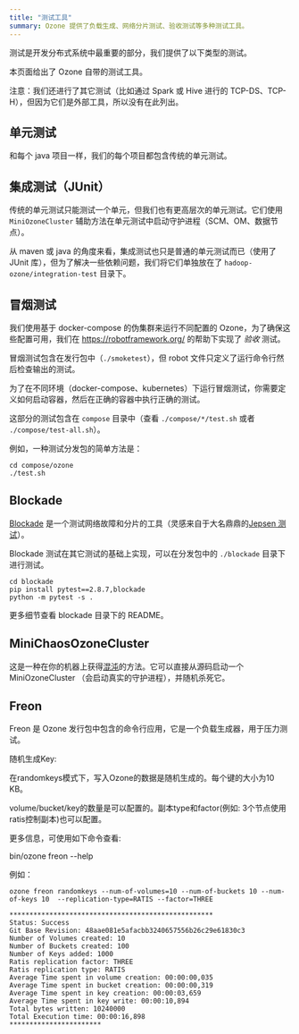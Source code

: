 ```yaml
---
title: "测试工具"
summary: Ozone 提供了负载生成、网络分片测试、验收测试等多种测试工具。
---
```

<!---
  Licensed to the Apache Software Foundation (ASF) under one or more
  contributor license agreements.  See the NOTICE file distributed with
  this work for additional information regarding copyright ownership.
  The ASF licenses this file to You under the Apache License, Version 2.0
  (the "License"); you may not use this file except in compliance with
  the License.  You may obtain a copy of the License at

      http://www.apache.org/licenses/LICENSE-2.0

  Unless required by applicable law or agreed to in writing, software
  distributed under the License is distributed on an "AS IS" BASIS,
  WITHOUT WARRANTIES OR CONDITIONS OF ANY KIND, either express or implied.
  See the License for the specific language governing permissions and
  limitations under the License.
-->

测试是开发分布式系统中最重要的部分，我们提供了以下类型的测试。

本页面给出了 Ozone 自带的测试工具。

注意：我们还进行了其它测试（比如通过 Spark 或 Hive 进行的 TCP-DS、TCP-H），但因为它们是外部工具，所以没有在此列出。

## 单元测试

和每个 java 项目一样，我们的每个项目都包含传统的单元测试。

## 集成测试（JUnit）

传统的单元测试只能测试一个单元，但我们也有更高层次的单元测试。它们使用 `MiniOzoneCluster` 辅助方法在单元测试中启动守护进程（SCM、OM、数据节点）。

从 maven 或 java 的角度来看，集成测试也只是普通的单元测试而已（使用了 JUnit 库），但为了解决一些依赖问题，我们将它们单独放在了 `hadoop-ozone/integration-test` 目录下。

## 冒烟测试

我们使用基于 docker-compose 的伪集群来运行不同配置的 Ozone，为了确保这些配置可用，我们在 https://robotframework.org/ 的帮助下实现了 _验收_ 测试。

冒烟测试包含在发行包中（`./smoketest`），但 robot 文件只定义了运行命令行然后检查输出的测试。

为了在不同环境（docker-compose、kubernetes）下运行冒烟测试，你需要定义如何启动容器，然后在正确的容器中执行正确的测试。

这部分的测试包含在 `compose` 目录中（查看 `./compose/*/test.sh` 或者 `./compose/test-all.sh`）。

例如，一种测试分发包的简单方法是：

```
cd compose/ozone
./test.sh
```

## Blockade

[Blockade](https://github.com/worstcase/blockade) 是一个测试网络故障和分片的工具（灵感来自于大名鼎鼎的[Jepsen 测试](https://jepsen.io/analyses)）。

Blockade 测试在其它测试的基础上实现，可以在分发包中的 `./blockade` 目录下进行测试。

```
cd blockade
pip install pytest==2.8.7,blockade
python -m pytest -s .
```

更多细节查看 blockade 目录下的 README。

## MiniChaosOzoneCluster

这是一种在你的机器上获得[混沌](https://en.wikipedia.org/wiki/Chaos_engineering)的方法。它可以直接从源码启动一个 MiniOzoneCluster
（会启动真实的守护进程），并随机杀死它。

## Freon

Freon 是 Ozone 发行包中包含的命令行应用，它是一个负载生成器，用于压力测试。

随机生成Key:

在randomkeys模式下，写入Ozone的数据是随机生成的。每个键的大小为10 KB。

volume/bucket/key的数量是可以配置的。副本type和factor(例如: 3个节点使用ratis控制副本)也可以配置。

更多信息，可使用如下命令查看:

bin/ozone freon --help

例如：

```
ozone freon randomkeys --num-of-volumes=10 --num-of-buckets 10 --num-of-keys 10  --replication-type=RATIS --factor=THREE
```

```
***************************************************
Status: Success
Git Base Revision: 48aae081e5afacbb3240657556b26c29e61830c3
Number of Volumes created: 10
Number of Buckets created: 100
Number of Keys added: 1000
Ratis replication factor: THREE
Ratis replication type: RATIS
Average Time spent in volume creation: 00:00:00,035
Average Time spent in bucket creation: 00:00:00,319
Average Time spent in key creation: 00:00:03,659
Average Time spent in key write: 00:00:10,894
Total bytes written: 10240000
Total Execution time: 00:00:16,898
***********************
```
